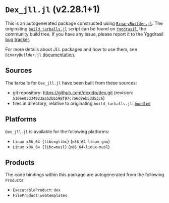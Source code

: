# `Dex_jll.jl` (v2.28.1+1)

This is an autogenerated package constructed using [`BinaryBuilder.jl`](https://github.com/JuliaPackaging/BinaryBuilder.jl). The originating [`build_tarballs.jl`](https://github.com/JuliaPackaging/Yggdrasil/blob/e68fbb9d259d8f4de97cb62c6d672111fbbb0240/D/Dex/build_tarballs.jl) script can be found on [`Yggdrasil`](https://github.com/JuliaPackaging/Yggdrasil/), the community build tree.  If you have any issue, please report it to the Yggdrasil [bug tracker](https://github.com/JuliaPackaging/Yggdrasil/issues).

For more details about JLL packages and how to use them, see `BinaryBuilder.jl` [documentation](https://juliapackaging.github.io/BinaryBuilder.jl/dev/jll/).

## Sources

The tarballs for `Dex_jll.jl` have been built from these sources:

* git repository: https://github.com/dexidp/dex.git (revision: `510ee05334923aab2bb598f97c7a6d8eb53d53c6`)
* files in directory, relative to originating `build_tarballs.jl`: [`bundled`](https://github.com/JuliaPackaging/Yggdrasil/tree/e68fbb9d259d8f4de97cb62c6d672111fbbb0240/D/Dex/bundled)

## Platforms

`Dex_jll.jl` is available for the following platforms:

* `Linux x86_64 {libc=glibc}` (`x86_64-linux-gnu`)
* `Linux x86_64 {libc=musl}` (`x86_64-linux-musl`)

## Products

The code bindings within this package are autogenerated from the following `Products`:

* `ExecutableProduct`: `dex`
* `FileProduct`: `webtemplates`
